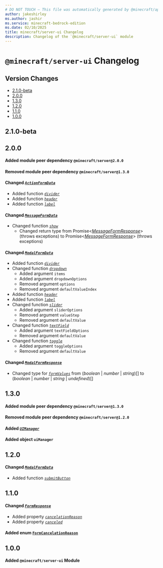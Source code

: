```yaml
---
# DO NOT TOUCH — This file was automatically generated by @minecraft/api-docs-generator, to report problems file an issue at https://github.com/Mojang/minecraft-scripting-libraries
author: jakeshirley
ms.author: jashir
ms.service: minecraft-bedrock-edition
ms.date: 02/10/2025
title: minecraft/server-ui Changelog
description: Changelog of the `@minecraft/server-ui` module
---
```

# `@minecraft/server-ui` Changelog

## Version Changes
- [2.1.0-beta](#210-beta)
- [2.0.0](#200)
- [1.3.0](#130)
- [1.2.0](#120)
- [1.1.0](#110)
- [1.0.0](#100)

## 2.1.0-beta
## 2.0.0
#### Added module peer dependency `@minecraft/server@2.0.0`
#### Removed module peer dependency `@minecraft/server@1.3.0`
#### Changed *[`ActionFormData`](ActionFormData.md)*
- Added function *[`divider`](ActionFormData.md#divider)*
- Added function *[`header`](ActionFormData.md#header)*
- Added function *[`label`](ActionFormData.md#label)*
#### Changed *[`MessageFormData`](MessageFormData.md)*
- Changed function *[`show`](MessageFormData.md#show)*
  - Changed return type from Promise&lt;[*MessageFormResponse*](MessageFormResponse.md)&gt; (throws exceptions) to Promise&lt;[*MessageFormResponse*](MessageFormResponse.md)&gt; (throws exceptions)
#### Changed *[`ModalFormData`](ModalFormData.md)*
- Added function *[`divider`](ModalFormData.md#divider)*
- Changed function *[`dropdown`](ModalFormData.md#dropdown)*
  - Added argument `items`
  - Added argument `dropdownOptions`
  - Removed argument `options`
  - Removed argument `defaultValueIndex`
- Added function *[`header`](ModalFormData.md#header)*
- Added function *[`label`](ModalFormData.md#label)*
- Changed function *[`slider`](ModalFormData.md#slider)*
  - Added argument `sliderOptions`
  - Removed argument `valueStep`
  - Removed argument `defaultValue`
- Changed function *[`textField`](ModalFormData.md#textfield)*
  - Added argument `textFieldOptions`
  - Removed argument `defaultValue`
- Changed function *[`toggle`](ModalFormData.md#toggle)*
  - Added argument `toggleOptions`
  - Removed argument `defaultValue`
#### Changed *[`ModalFormResponse`](ModalFormResponse.md)*
- Changed type for *[`formValues`](ModalFormResponse.md#formvalues)* from (*boolean* | *number* | *string*)[] to (*boolean* | *number* | *string* | *undefined*)[]
## 1.3.0
#### Added module peer dependency `@minecraft/server@1.3.0`
#### Removed module peer dependency `@minecraft/server@1.2.0`
#### Added *[`UIManager`](UIManager.md)*
#### Added object `uiManager`
## 1.2.0
#### Changed *[`ModalFormData`](ModalFormData.md)*
- Added function *[`submitButton`](ModalFormData.md#submitbutton)*
## 1.1.0
#### Changed *[`FormResponse`](FormResponse.md)*
- Added property *[`cancelationReason`](FormResponse.md#cancelationreason)*
- Added property *[`canceled`](FormResponse.md#canceled)*
#### Added enum [`FormCancelationReason`](FormCancelationReason.md)
## 1.0.0
#### Added `@minecraft/server-ui` Module
